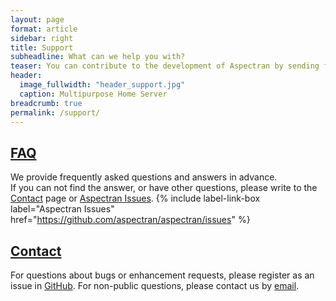 ```yaml
---
layout: page
format: article
sidebar: right
title: Support
subheadline: What can we help you with?
teaser: You can contribute to the development of Aspectran by sending feedback and bug reports or by translating Aspectran documents.
header:
  image_fullwidth: "header_support.jpg"
  caption: Multipurpose Home Server
breadcrumb: true
permalink: /support/
---
```


## [FAQ](/support/faq/)
We provide frequently asked questions and answers in advance.  
If you can not find the answer, or have other questions, please write to the [Contact](/support/contact/) page or [Aspectran Issues](https://github.com/aspectran/aspectran/issues).
{% include label-link-box label="Aspectran Issues" href="https://github.com/aspectran/aspectran/issues" %}

## [Contact](/support/contact/)
For questions about bugs or enhancement requests, please register as an issue in [GitHub](https://github.com/aspectran/aspectran/issues).
For non-public questions, please contact us by [email](aspectran@gmail.com).
